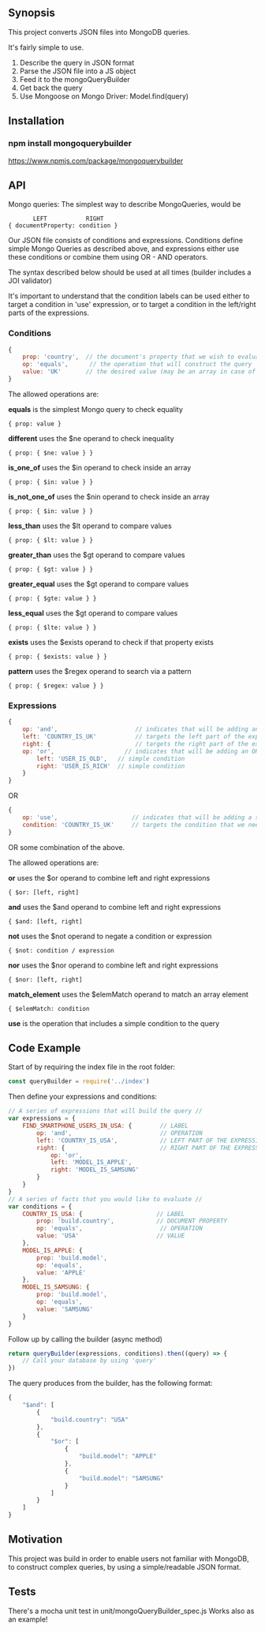 ## Synopsis

This project converts JSON files into MongoDB queries.

It's fairly simple to use.

1) Describe the query in JSON format
2) Parse the JSON file into a JS object
3) Feed it to the mongoQueryBuilder
4) Get back the query
5) Use Mongoose on Mongo Driver: Model.find(query)

## Installation

### npm install mongoquerybuilder

https://www.npmjs.com/package/mongoquerybuilder

## API

Mongo queries: The simplest way to describe MongoQueries, would be

```
       LEFT           RIGHT
{ documentProperty: condition }
```

Our JSON file consists of conditions and expressions. Conditions define simple Mongo
Queries as described above, and expressions either use these conditions or combine
them using OR - AND operators.

The syntax described below should be used at all times (builder includes a JOI validator)

It's important to understand that the condition labels can be used
either to target a condition in 'use' expression, or to target a condition
in the left/right parts of the expressions.

### Conditions
```javascript
{
    prop: 'country',  // the document's property that we wish to evaluate
    op: 'equals',      // the operation that will construct the query
    value: 'UK'       // the desired value (may be an array in case of the "inside" operatio
}
```

The allowed operations are:

**equals** is the simplest Mongo query to check equality
```
{ prop: value }
```
**different** uses the $ne operand to check inequality
```
{ prop: { $ne: value } }
```
**is_one_of** uses the $in operand to check inside an array
```
{ prop: { $in: value } }
```
**is_not_one_of** uses the $nin operand to check inside an array
```
{ prop: { $in: value } }
```
**less_than** uses the $lt operand to compare values
```
{ prop: { $lt: value } }
```
**greater_than** uses the $gt operand to compare values
```
{ prop: { $gt: value } }
```
**greater_equal** uses the $gt operand to compare values
```
{ prop: { $gte: value } }
```
**less_equal** uses the $gt operand to compare values
```
{ prop: { $lte: value } }
```
**exists** uses the $exists operand to check if that property exists
```
{ prop: { $exists: value } }
```
**pattern** uses the $regex operand to search via a pattern
```
{ prop: { $regex: value } }
```

### Expressions
```javascript
{
    op: 'and',                      // indicates that will be adding an AND query
    left: 'COUNTRY_IS_UK'           // targets the left part of the expression (in this case a simple condition)
    right: {                        // targets the right part of the expression (in this case, another expression)
    op: 'or',                    // indicates that will be adding an OR query
        left: 'USER_IS_OLD',   // simple condition
        right: 'USER_IS_RICH'  // simple condition
    }
}
```

OR

```javascript
{
    op: 'use',                     // indicates that will be adding a simple condition in the expression
    condition: 'COUNTRY_IS_UK'     // targets the condition that we need to evaluate
}
```
OR some combination of the above.

The allowed operations are:

**or** uses the $or operand to combine left and right expressions
```
{ $or: [left, right]
```
**and** uses the $and operand to combine left and right expressions
```
{ $and: [left, right]
```
**not** uses the $not operand to negate a condition or expression
```
{ $not: condition / expression
```
**nor** uses the $nor operand to combine left and right expressions
```
{ $nor: [left, right]
```
**match_element** uses the $elemMatch operand to match an array element
```
{ $elemMatch: condition
```
**use** is the operation that includes a simple condition to the query

## Code Example

Start of by requiring the index file in the root folder:

```javascript
const queryBuilder = require('../index')
```

Then define your expressions and conditions:

```javascript
// A series of expressions that will build the query //
var expressions = {
    FIND_SMARTPHONE_USERS_IN_USA: {        // LABEL
        op: 'and',                         // OPERATION
        left: 'COUNTRY_IS_USA',            // LEFT PART OF THE EXPRESSION
        right: {                           // RIGHT PART OF THE EXPRESSION
            op: 'or',
            left: 'MODEL_IS_APPLE',
            right: 'MODEL_IS_SAMSUNG'
        }
    }
}
// A series of facts that you would like to evaluate //
var conditions = {
    COUNTRY_IS_USA: {                     // LABEL
        prop: 'build.country',            // DOCUMENT PROPERTY
        op: 'equals',                      // OPERATION
        value: 'USA'                      // VALUE
    },
    MODEL_IS_APPLE: {
        prop: 'build.model',
        op: 'equals',
        value: 'APPLE'
    },
    MODEL_IS_SAMSUNG: {
        prop: 'build.model',
        op: 'equals',
        value: 'SAMSUNG'
    }
}
```

Follow up by calling the builder (async method)

```javascript
return queryBuilder(expressions, conditions).then((query) => {
    // Call your database by using 'query'
})
````

The query produces from the builder, has the following format:
```javascript
{
    "$and": [
        {
            "build.country": "USA"
        },
        {
            "$or": [
                {
                    "build.model": "APPLE"
                },
                {
                    "build.model": "SAMSUNG"
                }
            ]
        }
    ]
}
```

## Motivation

This project was build in order to enable users not familiar with MongoDB, to construct complex queries,
by using a simple/readable JSON format.

## Tests

There's a mocha unit test in unit/mongoQueryBuilder_spec.js
Works also as an example!